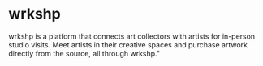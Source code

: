 # wrkshp

wrkshp is a platform that connects art collectors with artists for in-person studio visits. Meet artists in their creative spaces and purchase artwork directly from the source, all through wrkshp."
